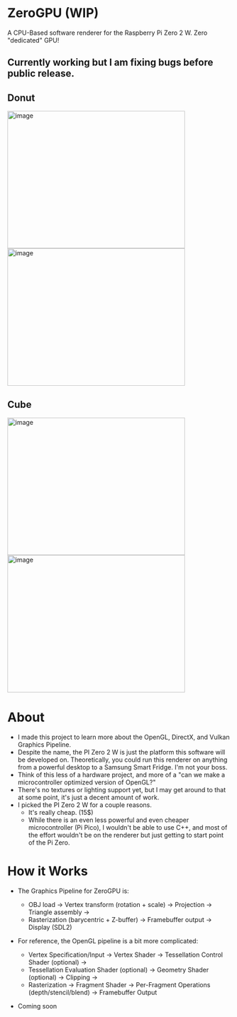 # ZeroGPU (WIP)
A CPU-Based software renderer for the Raspberry Pi Zero 2 W. Zero "dedicated" GPU!

## Currently working but I am fixing bugs before public release.

## Donut
<img width="400" height="310" alt="image" src="https://github.com/user-attachments/assets/69408224-4923-4918-b445-685b3809bd62" />
<img width="400" height="310" alt="image" src="https://github.com/user-attachments/assets/8005a854-48f0-456e-81cc-1b002709c9cb" />

## Cube
<img width="400" height="310" alt="image" src="https://github.com/user-attachments/assets/73391a00-cc86-4cad-9fee-a983d867f797" />
<img width="400" height="310" alt="image" src="https://github.com/user-attachments/assets/c3a74053-f6b4-451b-9af1-923982dfd3ac" />



# About 
- I made this project to learn more about the OpenGL, DirectX, and Vulkan Graphics Pipeline. 
- Despite the name, the PI Zero 2 W is just the platform this software will be developed on. Theoretically, you could run this renderer on anything from a powerful desktop to a Samsung Smart Fridge. I'm not your boss.
- Think of this less of a hardware project, and more of a "can we make a microcontroller optimized version of OpenGL?"
- There's no textures or lighting support yet, but I may get around to that at some point, it's just a decent amount of work.
- I picked the PI Zero 2 W for a couple reasons.
    - It's really cheap. (15$)
    - While there is an even less powerful and even cheaper microcontroller (Pi Pico), I wouldn't be able to use C++, and most of the effort wouldn't be on the renderer but just getting to start point of the Pi Zero.
  
# How it Works
- The Graphics Pipeline for ZeroGPU is:
    - OBJ load → Vertex transform (rotation + scale) → Projection → Triangle assembly →
    - Rasterization (barycentric + Z-buffer) → Framebuffer output → Display (SDL2)

- For reference, the OpenGL pipeline is a bit more complicated:
    - Vertex Specification/Input → Vertex Shader → Tessellation Control Shader (optional) →
    - Tessellation Evaluation Shader (optional) → Geometry Shader (optional) → Clipping →
    - Rasterization → Fragment Shader → Per-Fragment Operations (depth/stencil/blend) → Framebuffer Output
      
- Coming soon
